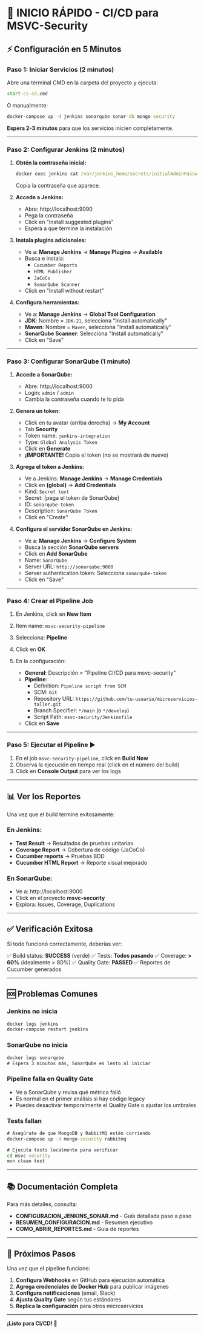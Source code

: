 # 🚀 INICIO RÁPIDO - CI/CD para MSVC-Security

## ⚡ Configuración en 5 Minutos

### Paso 1: Iniciar Servicios (2 minutos)

Abre una terminal CMD en la carpeta del proyecto y ejecuta:

```cmd
start-ci-cd.cmd
```

O manualmente:
```cmd
docker-compose up -d jenkins sonarqube sonar-db mongo-security
```

**Espera 2-3 minutos** para que los servicios inicien completamente.

---

### Paso 2: Configurar Jenkins (2 minutos)

1. **Obtén la contraseña inicial:**
   ```cmd
   docker exec jenkins cat /var/jenkins_home/secrets/initialAdminPassword
   ```
   Copia la contraseña que aparece.

2. **Accede a Jenkins:**
   - Abre: http://localhost:9090
   - Pega la contraseña
   - Click en "Install suggested plugins"
   - Espera a que termine la instalación

3. **Instala plugins adicionales:**
   - Ve a: **Manage Jenkins** → **Manage Plugins** → **Available**
   - Busca e instala:
     - `Cucumber Reports`
     - `HTML Publisher`
     - `JaCoCo`
     - `SonarQube Scanner`
   - Click en "Install without restart"

4. **Configura herramientas:**
   - Ve a: **Manage Jenkins** → **Global Tool Configuration**
   - **JDK**: Nombre = `JDK-21`, selecciona "Install automatically"
   - **Maven**: Nombre = `Maven`, selecciona "Install automatically"
   - **SonarQube Scanner**: Selecciona "Install automatically"
   - Click en "Save"

---

### Paso 3: Configurar SonarQube (1 minuto)

1. **Accede a SonarQube:**
   - Abre: http://localhost:9000
   - Login: `admin` / `admin`
   - Cambia la contraseña cuando te lo pida

2. **Genera un token:**
   - Click en tu avatar (arriba derecha) → **My Account**
   - Tab **Security**
   - Token name: `jenkins-integration`
   - Type: `Global Analysis Token`
   - Click en **Generate**
   - **¡IMPORTANTE!** Copia el token (no se mostrará de nuevo)

3. **Agrega el token a Jenkins:**
   - Ve a Jenkins: **Manage Jenkins** → **Manage Credentials**
   - Click en **(global)** → **Add Credentials**
   - Kind: `Secret text`
   - Secret: [pega el token de SonarQube]
   - ID: `sonarqube-token`
   - Description: `SonarQube Token`
   - Click en "Create"

4. **Configura el servidor SonarQube en Jenkins:**
   - Ve a: **Manage Jenkins** → **Configure System**
   - Busca la sección **SonarQube servers**
   - Click en **Add SonarQube**
   - Name: `SonarQube`
   - Server URL: `http://sonarqube:9000`
   - Server authentication token: Selecciona `sonarqube-token`
   - Click en "Save"

---

### Paso 4: Crear el Pipeline Job

1. En Jenkins, click en **New Item**
2. Item name: `msvc-security-pipeline`
3. Selecciona: **Pipeline**
4. Click en **OK**

5. En la configuración:
   - **General**: Descripción = "Pipeline CI/CD para msvc-security"
   - **Pipeline**:
     - Definition: `Pipeline script from SCM`
     - SCM: `Git`
     - Repository URL: `https://github.com/tu-usuario/microservicios-taller.git`
     - Branch Specifier: `*/main` (o `*/develop`)
     - Script Path: `msvc-security/Jenkinsfile`
   - Click en **Save**

---

### Paso 5: Ejecutar el Pipeline ▶️

1. En el job `msvc-security-pipeline`, click en **Build Now**
2. Observa la ejecución en tiempo real (click en el número del build)
3. Click en **Console Output** para ver los logs

---

## 📊 Ver los Reportes

Una vez que el build termine exitosamente:

### En Jenkins:
- **Test Result** → Resultados de pruebas unitarias
- **Coverage Report** → Cobertura de código (JaCoCo)
- **Cucumber reports** → Pruebas BDD
- **Cucumber HTML Report** → Reporte visual mejorado

### En SonarQube:
- Ve a: http://localhost:9000
- Click en el proyecto **msvc-security**
- Explora: Issues, Coverage, Duplications

---

## ✅ Verificación Exitosa

Si todo funcionó correctamente, deberías ver:

✅ Build status: **SUCCESS** (verde)
✅ Tests: **Todos pasando**
✅ Coverage: **> 60%** (idealmente > 80%)
✅ Quality Gate: **PASSED**
✅ Reportes de Cucumber generados

---

## 🆘 Problemas Comunes

### Jenkins no inicia
```cmd
docker logs jenkins
docker-compose restart jenkins
```

### SonarQube no inicia
```cmd
docker logs sonarqube
# Espera 3 minutos más, SonarQube es lento al iniciar
```

### Pipeline falla en Quality Gate
- Ve a SonarQube y revisa qué métrica falló
- Es normal en el primer análisis si hay código legacy
- Puedes desactivar temporalmente el Quality Gate o ajustar los umbrales

### Tests fallan
```cmd
# Asegúrate de que MongoDB y RabbitMQ estén corriendo
docker-compose up -d mongo-security rabbitmq

# Ejecuta tests localmente para verificar
cd msvc-security
mvn clean test
```

---

## 📚 Documentación Completa

Para más detalles, consulta:
- **CONFIGURACION_JENKINS_SONAR.md** - Guía detallada paso a paso
- **RESUMEN_CONFIGURACION.md** - Resumen ejecutivo
- **COMO_ABRIR_REPORTES.md** - Guía de reportes

---

## 🎯 Próximos Pasos

Una vez que el pipeline funcione:

1. **Configura Webhooks** en GitHub para ejecución automática
2. **Agrega credenciales de Docker Hub** para publicar imágenes
3. **Configura notificaciones** (email, Slack)
4. **Ajusta Quality Gate** según tus estándares
5. **Replica la configuración** para otros microservicios

---

**¡Listo para CI/CD! 🚀**

